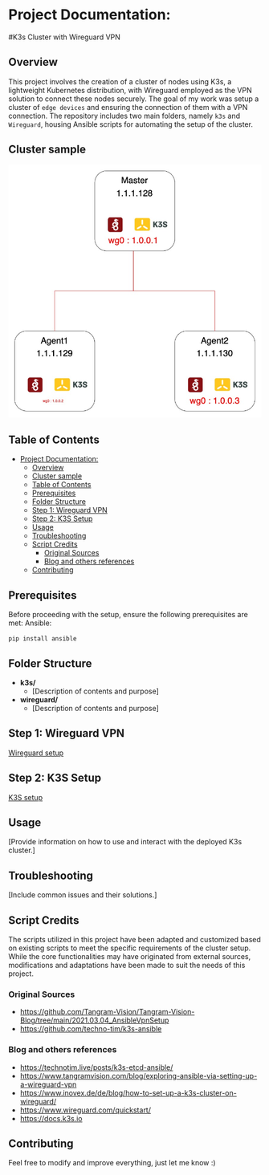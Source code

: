 # Project Documentation: 
#K3s Cluster with Wireguard VPN
## Overview
This project involves the creation of a cluster of nodes using K3s, a lightweight Kubernetes distribution, with Wireguard employed as the VPN solution to connect these nodes securely. The goal of my work was setup a cluster of `edge devices` and ensuring the connection of them with a VPN connection. The repository includes two main folders, namely `k3s` and `Wireguard`, housing Ansible scripts for automating the setup of the cluster.
## Cluster sample
![Cluster sample](Scheme.jpg)

## Table of Contents
- [Project Documentation:](#project-documentation)
  - [Overview](#overview)
  - [Cluster sample](#cluster-sample)
  - [Table of Contents](#table-of-contents)
  - [Prerequisites](#prerequisites)
  - [Folder Structure](#folder-structure)
  - [Step 1: Wireguard VPN](#step-1-wireguard-vpn)
  - [Step 2: K3S Setup](#step-2-k3s-setup)
  - [Usage](#usage)
  - [Troubleshooting](#troubleshooting)
  - [Script Credits](#script-credits)
    - [Original Sources](#original-sources)
    - [Blog and others references](#blog-and-others-references)
  - [Contributing](#contributing)

## Prerequisites

Before proceeding with the setup, ensure the following prerequisites are met:
Ansible:
```
pip install ansible
```

## Folder Structure

- **k3s/**
  - [Description of contents and purpose]
- **wireguard/**
  - [Description of contents and purpose]

## Step 1: Wireguard VPN
[Wireguard setup](wireguard/README.md)

## Step 2: K3S Setup
[K3S setup](k3s/README.md)

## Usage

[Provide information on how to use and interact with the deployed K3s cluster.]

## Troubleshooting

[Include common issues and their solutions.]

## Script Credits
The scripts utilized in this project have been adapted and customized based on existing scripts to meet the specific requirements of the cluster setup. While the core functionalities may have originated from external sources, modifications and adaptations have been made to suit the needs of this project.

### Original Sources 
- https://github.com/Tangram-Vision/Tangram-Vision-Blog/tree/main/2021.03.04_AnsibleVpnSetup
- https://github.com/techno-tim/k3s-ansible
### Blog and others references
- https://technotim.live/posts/k3s-etcd-ansible/
- https://www.tangramvision.com/blog/exploring-ansible-via-setting-up-a-wireguard-vpn
- https://www.inovex.de/de/blog/how-to-set-up-a-k3s-cluster-on-wireguard/
- https://www.wireguard.com/quickstart/
- https://docs.k3s.io
## Contributing
Feel free to modify and improve everything, just let me know :)

